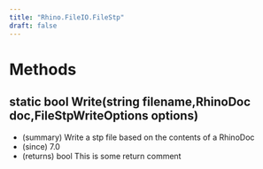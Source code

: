 ```yaml
---
title: "Rhino.FileIO.FileStp"
draft: false
---
```


# Methods
## static bool Write(string filename,RhinoDoc doc,FileStpWriteOptions options)
- (summary) Write a stp file based on the contents of a RhinoDoc
- (since) 7.0
- (returns) bool This is some return comment
